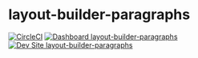 # layout-builder-paragraphs

[![CircleCI](https://circleci.com/gh/ModulesUnraveled/layout-builder-paragraphs.svg?style=shield)](https://circleci.com/gh/ModulesUnraveled/layout-builder-paragraphs)
[![Dashboard layout-builder-paragraphs](https://img.shields.io/badge/dashboard-layout_builder_paragraphs-yellow.svg)](https://dashboard.pantheon.io/sites/74a1542f-013e-445d-815d-9856a2612054#dev/code)
[![Dev Site layout-builder-paragraphs](https://img.shields.io/badge/site-layout_builder_paragraphs-blue.svg)](http://dev-layout-builder-paragraphs.pantheonsite.io/)